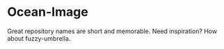 # Ocean-Image
Great repository names are short and memorable. Need inspiration? How about fuzzy-umbrella.
